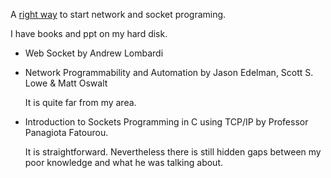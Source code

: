 A [right way](https://www.codeproject.com/Articles/586000/Networking-and-Socket-Programming-Tutorial-in-C) to start network and socket programing.

I have books and ppt on my hard disk.
* Web Socket by  Andrew Lombardi
* Network Programmability and Automation by Jason Edelman, Scott S. Lowe & Matt Oswalt

  It is quite far from my area.
* Introduction to Sockets Programming in C using TCP/IP by Professor Panagiota Fatourou.

  It is straightforward. Nevertheless there is still hidden gaps between my poor knowledge and what he was talking about.

